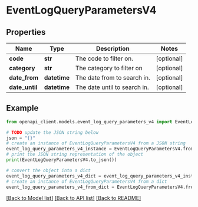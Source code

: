 # EventLogQueryParametersV4


## Properties

Name | Type | Description | Notes
------------ | ------------- | ------------- | -------------
**code** | **str** | The code to filter on. | [optional] 
**category** | **str** | The category to filter on | [optional] 
**date_from** | **datetime** | The date from to search in. | [optional] 
**date_until** | **datetime** | The date until to search in. | [optional] 

## Example

```python
from openapi_client.models.event_log_query_parameters_v4 import EventLogQueryParametersV4

# TODO update the JSON string below
json = "{}"
# create an instance of EventLogQueryParametersV4 from a JSON string
event_log_query_parameters_v4_instance = EventLogQueryParametersV4.from_json(json)
# print the JSON string representation of the object
print(EventLogQueryParametersV4.to_json())

# convert the object into a dict
event_log_query_parameters_v4_dict = event_log_query_parameters_v4_instance.to_dict()
# create an instance of EventLogQueryParametersV4 from a dict
event_log_query_parameters_v4_from_dict = EventLogQueryParametersV4.from_dict(event_log_query_parameters_v4_dict)
```
[[Back to Model list]](../README.md#documentation-for-models) [[Back to API list]](../README.md#documentation-for-api-endpoints) [[Back to README]](../README.md)


